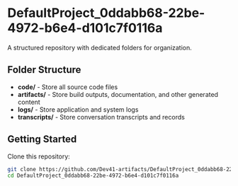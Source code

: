 # DefaultProject_0ddabb68-22be-4972-b6e4-d101c7f0116a
A structured repository with dedicated folders for organization.

## Folder Structure

- **code/** - Store all source code files
- **artifacts/** - Store build outputs, documentation, and other generated content
- **logs/** - Store application and system logs
- **transcripts/** - Store conversation transcripts and records

## Getting Started

Clone this repository:
```bash
git clone https://github.com/Dev41-artifacts/DefaultProject_0ddabb68-22be-4972-b6e4-d101c7f0116a
cd DefaultProject_0ddabb68-22be-4972-b6e4-d101c7f0116a
```

